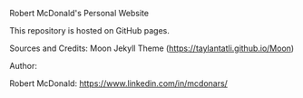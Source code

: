 Robert McDonald's Personal Website

This repository is hosted on GitHub pages.


Sources and Credits:
Moon Jekyll Theme (https://taylantatli.github.io/Moon)


Author:

Robert McDonald: https://www.linkedin.com/in/mcdonars/
